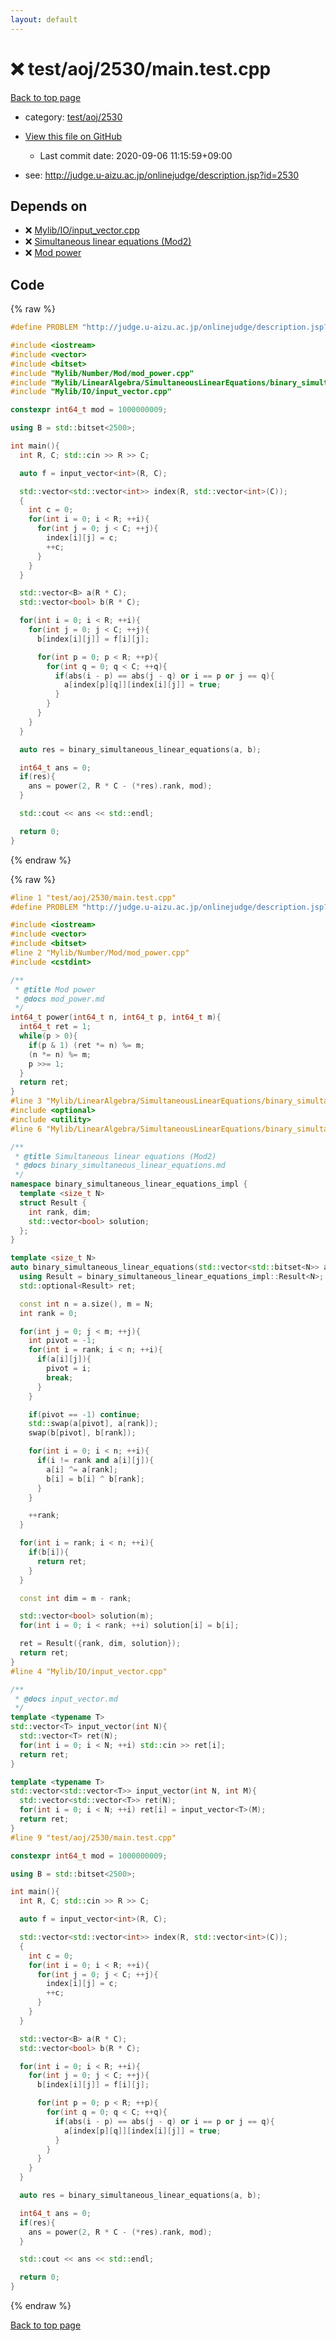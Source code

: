 ```yaml
---
layout: default
---
```


<!-- mathjax config similar to math.stackexchange -->
<script type="text/javascript" async
  src="https://cdnjs.cloudflare.com/ajax/libs/mathjax/2.7.5/MathJax.js?config=TeX-MML-AM_CHTML">
</script>
<script type="text/x-mathjax-config">
  MathJax.Hub.Config({
    TeX: { equationNumbers: { autoNumber: "AMS" }},
    tex2jax: {
      inlineMath: [ ['$','$'] ],
      processEscapes: true
    },
    "HTML-CSS": { matchFontHeight: false },
    displayAlign: "left",
    displayIndent: "2em"
  });
</script>

<script type="text/javascript" src="https://cdnjs.cloudflare.com/ajax/libs/jquery/3.4.1/jquery.min.js"></script>
<script src="https://cdn.jsdelivr.net/npm/jquery-balloon-js@1.1.2/jquery.balloon.min.js" integrity="sha256-ZEYs9VrgAeNuPvs15E39OsyOJaIkXEEt10fzxJ20+2I=" crossorigin="anonymous"></script>
<script type="text/javascript" src="../../../../assets/js/copy-button.js"></script>
<link rel="stylesheet" href="../../../../assets/css/copy-button.css" />


# :x: test/aoj/2530/main.test.cpp

<a href="../../../../index.html">Back to top page</a>

* category: <a href="../../../../index.html#9c9a92db287cfe91b89f042067749877">test/aoj/2530</a>
* <a href="{{ site.github.repository_url }}/blob/master/test/aoj/2530/main.test.cpp">View this file on GitHub</a>
    - Last commit date: 2020-09-06 11:15:59+09:00


* see: <a href="http://judge.u-aizu.ac.jp/onlinejudge/description.jsp?id=2530">http://judge.u-aizu.ac.jp/onlinejudge/description.jsp?id=2530</a>


## Depends on

* :x: <a href="../../../../library/Mylib/IO/input_vector.cpp.html">Mylib/IO/input_vector.cpp</a>
* :x: <a href="../../../../library/Mylib/LinearAlgebra/SimultaneousLinearEquations/binary_simultaneous_linear_equations.cpp.html">Simultaneous linear equations (Mod2)</a>
* :x: <a href="../../../../library/Mylib/Number/Mod/mod_power.cpp.html">Mod power</a>


## Code

<a id="unbundled"></a>
{% raw %}
```cpp
#define PROBLEM "http://judge.u-aizu.ac.jp/onlinejudge/description.jsp?id=2530"

#include <iostream>
#include <vector>
#include <bitset>
#include "Mylib/Number/Mod/mod_power.cpp"
#include "Mylib/LinearAlgebra/SimultaneousLinearEquations/binary_simultaneous_linear_equations.cpp"
#include "Mylib/IO/input_vector.cpp"

constexpr int64_t mod = 1000000009;

using B = std::bitset<2500>;

int main(){
  int R, C; std::cin >> R >> C;

  auto f = input_vector<int>(R, C);

  std::vector<std::vector<int>> index(R, std::vector<int>(C));
  {
    int c = 0;
    for(int i = 0; i < R; ++i){
      for(int j = 0; j < C; ++j){
        index[i][j] = c;
        ++c;
      }
    }
  }

  std::vector<B> a(R * C);
  std::vector<bool> b(R * C);

  for(int i = 0; i < R; ++i){
    for(int j = 0; j < C; ++j){
      b[index[i][j]] = f[i][j];

      for(int p = 0; p < R; ++p){
        for(int q = 0; q < C; ++q){
          if(abs(i - p) == abs(j - q) or i == p or j == q){
            a[index[p][q]][index[i][j]] = true;
          }
        }
      }
    }
  }

  auto res = binary_simultaneous_linear_equations(a, b);

  int64_t ans = 0;
  if(res){
    ans = power(2, R * C - (*res).rank, mod);
  }

  std::cout << ans << std::endl;

  return 0;
}

```
{% endraw %}

<a id="bundled"></a>
{% raw %}
```cpp
#line 1 "test/aoj/2530/main.test.cpp"
#define PROBLEM "http://judge.u-aizu.ac.jp/onlinejudge/description.jsp?id=2530"

#include <iostream>
#include <vector>
#include <bitset>
#line 2 "Mylib/Number/Mod/mod_power.cpp"
#include <cstdint>

/**
 * @title Mod power
 * @docs mod_power.md
 */
int64_t power(int64_t n, int64_t p, int64_t m){
  int64_t ret = 1;
  while(p > 0){
    if(p & 1) (ret *= n) %= m;
    (n *= n) %= m;
    p >>= 1;
  }
  return ret;
}
#line 3 "Mylib/LinearAlgebra/SimultaneousLinearEquations/binary_simultaneous_linear_equations.cpp"
#include <optional>
#include <utility>
#line 6 "Mylib/LinearAlgebra/SimultaneousLinearEquations/binary_simultaneous_linear_equations.cpp"

/**
 * @title Simultaneous linear equations (Mod2)
 * @docs binary_simultaneous_linear_equations.md
 */
namespace binary_simultaneous_linear_equations_impl {
  template <size_t N>
  struct Result {
    int rank, dim;
    std::vector<bool> solution;
  };
}

template <size_t N>
auto binary_simultaneous_linear_equations(std::vector<std::bitset<N>> a, std::vector<bool> b){
  using Result = binary_simultaneous_linear_equations_impl::Result<N>;
  std::optional<Result> ret;

  const int n = a.size(), m = N;
  int rank = 0;

  for(int j = 0; j < m; ++j){
    int pivot = -1;
    for(int i = rank; i < n; ++i){
      if(a[i][j]){
        pivot = i;
        break;
      }
    }

    if(pivot == -1) continue;
    std::swap(a[pivot], a[rank]);
    swap(b[pivot], b[rank]);

    for(int i = 0; i < n; ++i){
      if(i != rank and a[i][j]){
        a[i] ^= a[rank];
        b[i] = b[i] ^ b[rank];
      }
    }

    ++rank;
  }

  for(int i = rank; i < n; ++i){
    if(b[i]){
      return ret;
    }
  }

  const int dim = m - rank;

  std::vector<bool> solution(m);
  for(int i = 0; i < rank; ++i) solution[i] = b[i];

  ret = Result({rank, dim, solution});
  return ret;
}
#line 4 "Mylib/IO/input_vector.cpp"

/**
 * @docs input_vector.md
 */
template <typename T>
std::vector<T> input_vector(int N){
  std::vector<T> ret(N);
  for(int i = 0; i < N; ++i) std::cin >> ret[i];
  return ret;
}

template <typename T>
std::vector<std::vector<T>> input_vector(int N, int M){
  std::vector<std::vector<T>> ret(N);
  for(int i = 0; i < N; ++i) ret[i] = input_vector<T>(M);
  return ret;
}
#line 9 "test/aoj/2530/main.test.cpp"

constexpr int64_t mod = 1000000009;

using B = std::bitset<2500>;

int main(){
  int R, C; std::cin >> R >> C;

  auto f = input_vector<int>(R, C);

  std::vector<std::vector<int>> index(R, std::vector<int>(C));
  {
    int c = 0;
    for(int i = 0; i < R; ++i){
      for(int j = 0; j < C; ++j){
        index[i][j] = c;
        ++c;
      }
    }
  }

  std::vector<B> a(R * C);
  std::vector<bool> b(R * C);

  for(int i = 0; i < R; ++i){
    for(int j = 0; j < C; ++j){
      b[index[i][j]] = f[i][j];

      for(int p = 0; p < R; ++p){
        for(int q = 0; q < C; ++q){
          if(abs(i - p) == abs(j - q) or i == p or j == q){
            a[index[p][q]][index[i][j]] = true;
          }
        }
      }
    }
  }

  auto res = binary_simultaneous_linear_equations(a, b);

  int64_t ans = 0;
  if(res){
    ans = power(2, R * C - (*res).rank, mod);
  }

  std::cout << ans << std::endl;

  return 0;
}

```
{% endraw %}

<a href="../../../../index.html">Back to top page</a>

